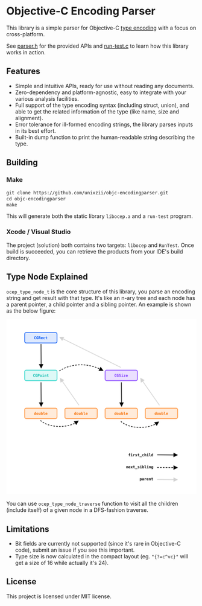 # Objective-C Encoding Parser

This library is a simple parser for Objective-C [type encoding](https://developer.apple.com/library/archive/documentation/Cocoa/Conceptual/ObjCRuntimeGuide/Articles/ocrtTypeEncodings.html) with a focus on cross-platform.

See [parser.h](./parser.h) for the provided APIs and [run-test.c](./run-test.c) to learn how this library works in action.

## Features

* Simple and intuitive APIs, ready for use without reading any documents.
* Zero-dependency and platform-agnostic, easy to integrate with your various analysis facilities.
* Full support of the type encoding syntax (including struct, union), and able to get the related information of the type (like name, size and alignment).
* Error tolerance for ill-formed encoding strings, the library parses inputs in its best effort.
* Built-in dump function to print the human-readable string describing the type.

## Building

### Make

```
git clone https://github.com/unixzii/objc-encodingparser.git
cd objc-encodingparser
make
```

This will generate both the static library `libocep.a` and a `run-test` program.

### Xcode / Visual Studio

The project (solution) both contains two targets: `libocep` and `RunTest`. Once build is succeeded, you can retrieve the products from your IDE's build directory.

## Type Node Explained

`ocep_type_node_t` is the core structure of this library, you parse an encoding string and get result with that type. It's like an n-ary tree and each node has a parent pointer, a child pointer and a sibling pointer. An example is shown as the below figure:

![Example Node](./misc/node_structure.png)

You can use `ocep_type_node_traverse` function to visit all the children (include itself) of a given node in a DFS-fashion traverse.

## Limitations

* Bit fields are currently not supported (since it's rare in Objective-C code), submit an issue if you see this important.
* Type size is now calculated in the compact layout (eg. `"{?=c^vc}"` will get a size of 16 while actually it's 24).

## License

This project is licensed under MIT license.